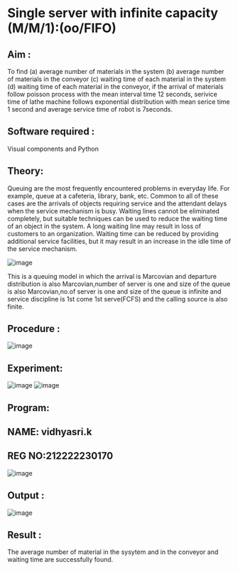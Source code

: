 # Single server with infinite capacity (M/M/1):(oo/FIFO)
## Aim :
To find (a) average number of materials in the system (b) average number of materials in the conveyor (c) waiting time of each material in the system (d) waiting time of each material in the conveyor, if the arrival  of materials follow poisson process with the mean interval time 12 seconds, serivice time of lathe machine follows exponential distribution with mean serice time 1 second and average service time of robot is 7seconds.

## Software required :
Visual components and Python

## Theory:
Queuing are the most frequently encountered problems in everyday life. For example, queue at a cafeteria, library, bank, etc. Common to all of these cases are the arrivals of objects requiring service and the attendant delays when the service mechanism is busy. Waiting lines cannot be eliminated completely, but suitable techniques can be used to reduce the waiting time of an object in the system. A long waiting line may result in loss of customers to an organization. Waiting time can be reduced by providing additional service facilities, but it may result in an increase in the idle time of the service mechanism.

![image](1.png)

This is a queuing model in which the arrival is Marcovian and departure distribution is also Marcovian,number of server is one and size of the queue is also Marcovian,no.of server is one and size of the queue is infinite and service discipline is 1st come 1st serve(FCFS) and the calling source is also finite.

## Procedure :

![image](https://github.com/vidhyasrikachapalayam/Single-server-infinite-capacity---Markov-Model/assets/119477817/c6b661ca-2dbf-4e0e-aa1a-aa9b90601c76)




## Experiment:
![image](https://github.com/vidhyasrikachapalayam/Single-server-infinite-capacity---Markov-Model/assets/119477817/9202ee69-73d8-4d12-8ebc-896b4ee40079)
![image](https://github.com/vidhyasrikachapalayam/Single-server-infinite-capacity---Markov-Model/assets/119477817/fe7fb8ea-83bd-402e-994a-ef5c32d46fb0)


 
## Program:
## NAME: vidhyasri.k
## REG NO:212222230170
![image](https://github.com/ramjan1729/Single-server-infinite-capacity---Markov-Model/assets/103921593/5f1fd58d-5929-4c51-89ea-4cef009e5bad)

## Output :
![image](https://github.com/vidhyasrikachapalayam/Single-server-infinite-capacity---Markov-Model/assets/119477817/c4df2463-c693-49d8-9106-6f47ae84c9c0)


## Result :
The average number of material in the sysytem and in the conveyor and waiting time are successfully found.
